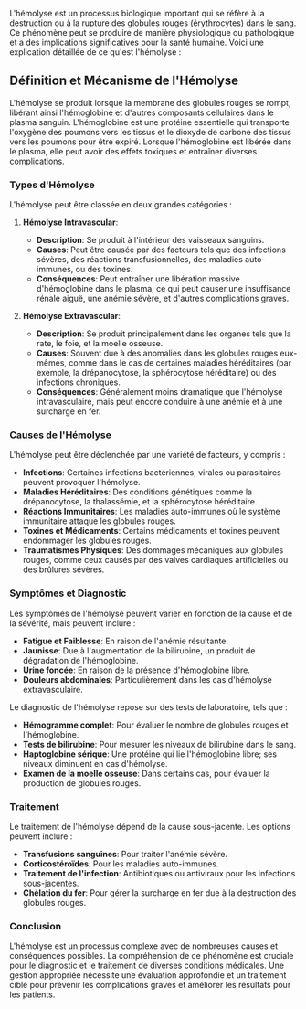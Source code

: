 L'hémolyse est un processus biologique important qui se réfère à la destruction ou à la rupture des globules rouges (érythrocytes) dans le sang. Ce phénomène peut se produire de manière physiologique ou pathologique et a des implications significatives pour la santé humaine. Voici une explication détaillée de ce qu'est l'hémolyse :

## Définition et Mécanisme de l'Hémolyse

L'hémolyse se produit lorsque la membrane des globules rouges se rompt, libérant ainsi l'hémoglobine et d'autres composants cellulaires dans le plasma sanguin. L'hémoglobine est une protéine essentielle qui transporte l'oxygène des poumons vers les tissus et le dioxyde de carbone des tissus vers les poumons pour être expiré. Lorsque l'hémoglobine est libérée dans le plasma, elle peut avoir des effets toxiques et entraîner diverses complications.

### Types d'Hémolyse

L'hémolyse peut être classée en deux grandes catégories :

1. **Hémolyse Intravascular**:
   - **Description**: Se produit à l'intérieur des vaisseaux sanguins.
   - **Causes**: Peut être causée par des facteurs tels que des infections sévères, des réactions transfusionnelles, des maladies auto-immunes, ou des toxines.
   - **Conséquences**: Peut entraîner une libération massive d'hémoglobine dans le plasma, ce qui peut causer une insuffisance rénale aiguë, une anémie sévère, et d'autres complications graves.

2. **Hémolyse Extravascular**:
   - **Description**: Se produit principalement dans les organes tels que la rate, le foie, et la moelle osseuse.
   - **Causes**: Souvent due à des anomalies dans les globules rouges eux-mêmes, comme dans le cas de certaines maladies héréditaires (par exemple, la drépanocytose, la sphérocytose héréditaire) ou des infections chroniques.
   - **Conséquences**: Généralement moins dramatique que l'hémolyse intravasculaire, mais peut encore conduire à une anémie et à une surcharge en fer.

### Causes de l'Hémolyse

L'hémolyse peut être déclenchée par une variété de facteurs, y compris :

- **Infections**: Certaines infections bactériennes, virales ou parasitaires peuvent provoquer l'hémolyse.
- **Maladies Héréditaires**: Des conditions génétiques comme la drépanocytose, la thalassémie, et la sphérocytose héréditaire.
- **Réactions Immunitaires**: Les maladies auto-immunes où le système immunitaire attaque les globules rouges.
- **Toxines et Médicaments**: Certains médicaments et toxines peuvent endommager les globules rouges.
- **Traumatismes Physiques**: Des dommages mécaniques aux globules rouges, comme ceux causés par des valves cardiaques artificielles ou des brûlures sévères.

### Symptômes et Diagnostic

Les symptômes de l'hémolyse peuvent varier en fonction de la cause et de la sévérité, mais peuvent inclure :

- **Fatigue et Faiblesse**: En raison de l'anémie résultante.
- **Jaunisse**: Due à l'augmentation de la bilirubine, un produit de dégradation de l'hémoglobine.
- **Urine foncée**: En raison de la présence d'hémoglobine libre.
- **Douleurs abdominales**: Particulièrement dans les cas d'hémolyse extravasculaire.

Le diagnostic de l'hémolyse repose sur des tests de laboratoire, tels que :

- **Hémogramme complet**: Pour évaluer le nombre de globules rouges et l'hémoglobine.
- **Tests de bilirubine**: Pour mesurer les niveaux de bilirubine dans le sang.
- **Haptoglobine sérique**: Une protéine qui lie l'hémoglobine libre; ses niveaux diminuent en cas d'hémolyse.
- **Examen de la moelle osseuse**: Dans certains cas, pour évaluer la production de globules rouges.

### Traitement

Le traitement de l'hémolyse dépend de la cause sous-jacente. Les options peuvent inclure :

- **Transfusions sanguines**: Pour traiter l'anémie sévère.
- **Corticostéroïdes**: Pour les maladies auto-immunes.
- **Traitement de l'infection**: Antibiotiques ou antiviraux pour les infections sous-jacentes.
- **Chélation du fer**: Pour gérer la surcharge en fer due à la destruction des globules rouges.

### Conclusion

L'hémolyse est un processus complexe avec de nombreuses causes et conséquences possibles. La compréhension de ce phénomène est cruciale pour le diagnostic et le traitement de diverses conditions médicales. Une gestion appropriée nécessite une évaluation approfondie et un traitement ciblé pour prévenir les complications graves et améliorer les résultats pour les patients.